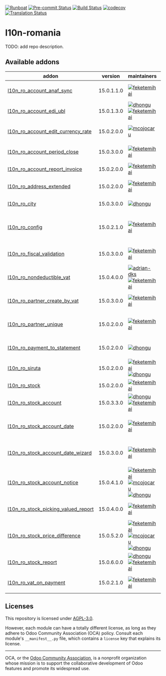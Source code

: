 
[![Runboat](https://img.shields.io/badge/runboat-Try%20me-875A7B.png)](https://runboat.odoo-community.org/builds?repo=OCA/l10n-romania&target_branch=15.0)
[![Pre-commit Status](https://github.com/OCA/l10n-romania/actions/workflows/pre-commit.yml/badge.svg?branch=15.0)](https://github.com/OCA/l10n-romania/actions/workflows/pre-commit.yml?query=branch%3A15.0)
[![Build Status](https://github.com/OCA/l10n-romania/actions/workflows/test.yml/badge.svg?branch=15.0)](https://github.com/OCA/l10n-romania/actions/workflows/test.yml?query=branch%3A15.0)
[![codecov](https://codecov.io/gh/OCA/l10n-romania/branch/15.0/graph/badge.svg)](https://codecov.io/gh/OCA/l10n-romania)
[![Translation Status](https://translation.odoo-community.org/widgets/l10n-romania-15-0/-/svg-badge.svg)](https://translation.odoo-community.org/engage/l10n-romania-15-0/?utm_source=widget)

<!-- /!\ do not modify above this line -->

# l10n-romania

TODO: add repo description.

<!-- /!\ do not modify below this line -->

<!-- prettier-ignore-start -->

[//]: # (addons)

Available addons
----------------
addon | version | maintainers | summary
--- | --- | --- | ---
[l10n_ro_account_anaf_sync](l10n_ro_account_anaf_sync/) | 15.0.1.1.0 | [![feketemihai](https://github.com/feketemihai.png?size=30px)](https://github.com/feketemihai) | Romania - Account ANAF Sync
[l10n_ro_account_edi_ubl](l10n_ro_account_edi_ubl/) | 15.0.1.3.0 | [![dhongu](https://github.com/dhongu.png?size=30px)](https://github.com/dhongu) [![feketemihai](https://github.com/feketemihai.png?size=30px)](https://github.com/feketemihai) | Romania - Account EDI UBL
[l10n_ro_account_edit_currency_rate](l10n_ro_account_edit_currency_rate/) | 15.0.2.0.0 | [![mcojocaru](https://github.com/mcojocaru.png?size=30px)](https://github.com/mcojocaru) | Romania - Invoice Edit Currency Rate
[l10n_ro_account_period_close](l10n_ro_account_period_close/) | 15.0.3.0.0 | [![feketemihai](https://github.com/feketemihai.png?size=30px)](https://github.com/feketemihai) | Romania - Account Period Closing
[l10n_ro_account_report_invoice](l10n_ro_account_report_invoice/) | 15.0.2.0.0 | [![feketemihai](https://github.com/feketemihai.png?size=30px)](https://github.com/feketemihai) | Romania - Invoice Report
[l10n_ro_address_extended](l10n_ro_address_extended/) | 15.0.2.0.0 | [![feketemihai](https://github.com/feketemihai.png?size=30px)](https://github.com/feketemihai) | Romania - Extended Addresses
[l10n_ro_city](l10n_ro_city/) | 15.0.3.0.0 | [![dhongu](https://github.com/dhongu.png?size=30px)](https://github.com/dhongu) | Romania - City
[l10n_ro_config](l10n_ro_config/) | 15.0.2.1.0 | [![feketemihai](https://github.com/feketemihai.png?size=30px)](https://github.com/feketemihai) | Romania - Localization Install and Config Applications
[l10n_ro_fiscal_validation](l10n_ro_fiscal_validation/) | 15.0.3.0.0 | [![feketemihai](https://github.com/feketemihai.png?size=30px)](https://github.com/feketemihai) | Romania - Fiscal Validation
[l10n_ro_nondeductible_vat](l10n_ro_nondeductible_vat/) | 15.0.4.0.0 | [![adrian-dks](https://github.com/adrian-dks.png?size=30px)](https://github.com/adrian-dks) [![feketemihai](https://github.com/feketemihai.png?size=30px)](https://github.com/feketemihai) | Romania - Nondeductible VAT
[l10n_ro_partner_create_by_vat](l10n_ro_partner_create_by_vat/) | 15.0.3.0.0 | [![feketemihai](https://github.com/feketemihai.png?size=30px)](https://github.com/feketemihai) | Romania - Partner Create by VAT
[l10n_ro_partner_unique](l10n_ro_partner_unique/) | 15.0.2.0.0 | [![feketemihai](https://github.com/feketemihai.png?size=30px)](https://github.com/feketemihai) | Creates a rule for vat and nrc unique for partners.
[l10n_ro_payment_to_statement](l10n_ro_payment_to_statement/) | 15.0.2.0.0 | [![dhongu](https://github.com/dhongu.png?size=30px)](https://github.com/dhongu) | Add payment to cash statement
[l10n_ro_siruta](l10n_ro_siruta/) | 15.0.2.0.0 | [![feketemihai](https://github.com/feketemihai.png?size=30px)](https://github.com/feketemihai) [![dhongu](https://github.com/dhongu.png?size=30px)](https://github.com/dhongu) | Romania - Siruta
[l10n_ro_stock](l10n_ro_stock/) | 15.0.2.0.0 | [![feketemihai](https://github.com/feketemihai.png?size=30px)](https://github.com/feketemihai) | Romania - Stock
[l10n_ro_stock_account](l10n_ro_stock_account/) | 15.0.3.3.0 | [![dhongu](https://github.com/dhongu.png?size=30px)](https://github.com/dhongu) [![feketemihai](https://github.com/feketemihai.png?size=30px)](https://github.com/feketemihai) | Romania - Stock Accounting
[l10n_ro_stock_account_date](l10n_ro_stock_account_date/) | 15.0.2.0.0 | [![feketemihai](https://github.com/feketemihai.png?size=30px)](https://github.com/feketemihai) | Romania - Stock Accounting Date
[l10n_ro_stock_account_date_wizard](l10n_ro_stock_account_date_wizard/) | 15.0.3.0.0 | [![feketemihai](https://github.com/feketemihai.png?size=30px)](https://github.com/feketemihai) | Romania - Stock Accounting Date Wizard
[l10n_ro_stock_account_notice](l10n_ro_stock_account_notice/) | 15.0.4.1.0 | [![feketemihai](https://github.com/feketemihai.png?size=30px)](https://github.com/feketemihai) [![mcojocaru](https://github.com/mcojocaru.png?size=30px)](https://github.com/mcojocaru) [![dhongu](https://github.com/dhongu.png?size=30px)](https://github.com/dhongu) | Romania - Stock Accounting Notice
[l10n_ro_stock_picking_valued_report](l10n_ro_stock_picking_valued_report/) | 15.0.4.0.0 | [![feketemihai](https://github.com/feketemihai.png?size=30px)](https://github.com/feketemihai) | Romania - Stock Picking Valued Report
[l10n_ro_stock_price_difference](l10n_ro_stock_price_difference/) | 15.0.5.2.0 | [![feketemihai](https://github.com/feketemihai.png?size=30px)](https://github.com/feketemihai) [![mcojocaru](https://github.com/mcojocaru.png?size=30px)](https://github.com/mcojocaru) [![dhongu](https://github.com/dhongu.png?size=30px)](https://github.com/dhongu) | Romania - Stock Accounting Price Difference
[l10n_ro_stock_report](l10n_ro_stock_report/) | 15.0.6.0.0 | [![dhongu](https://github.com/dhongu.png?size=30px)](https://github.com/dhongu) [![feketemihai](https://github.com/feketemihai.png?size=30px)](https://github.com/feketemihai) | Romania - Stock Report
[l10n_ro_vat_on_payment](l10n_ro_vat_on_payment/) | 15.0.2.1.0 | [![feketemihai](https://github.com/feketemihai.png?size=30px)](https://github.com/feketemihai) | Romania - VAT on Payment

[//]: # (end addons)

<!-- prettier-ignore-end -->

## Licenses

This repository is licensed under [AGPL-3.0](LICENSE).

However, each module can have a totally different license, as long as they adhere to Odoo Community Association (OCA)
policy. Consult each module's `__manifest__.py` file, which contains a `license` key
that explains its license.

----
OCA, or the [Odoo Community Association](http://odoo-community.org/), is a nonprofit
organization whose mission is to support the collaborative development of Odoo features
and promote its widespread use.
